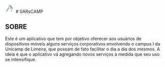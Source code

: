 <img src='image/logo.png' width='30' height='30'> # SARsCAMP

##  SOBRE

Este é um aplicativo que tem por objetivo oferecer aos usuários de dispositivos móveis alguns serviços corporativos envolvendo o campus I da Unicamp de Limeira, que possam de fato facilitar o dia a dia dos mesmos. A ideia é que o aplicativo vá agregando novos serviços à medida que seu uso se intensifique. 
